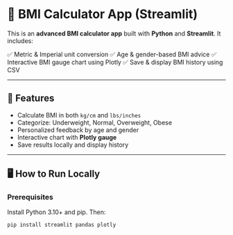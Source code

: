 # 🧮 BMI Calculator App (Streamlit)

This is an **advanced BMI calculator app** built with **Python** and **Streamlit**.
It includes:

✅ Metric & Imperial unit conversion
✅ Age & gender-based BMI advice
✅ Interactive BMI gauge chart using Plotly
✅ Save & display BMI history using CSV

---

## 🚀 Features

- Calculate BMI in both `kg/cm` and `lbs/inches`
- Categorize: Underweight, Normal, Overweight, Obese
- Personalized feedback by age and gender
- Interactive chart with **Plotly gauge**
- Save results locally and display history

---

## 🖥️ How to Run Locally

### Prerequisites
Install Python 3.10+ and pip. Then:

```bash
pip install streamlit pandas plotly

